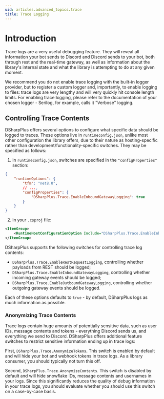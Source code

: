 ```yaml
---
uid: articles.advanced_topics.trace
title: Trace Logging
---
```


# Introduction

Trace logs are a very useful debugging feature. They will reveal all information your bot sends to Discord and Discord sends to your bot, both through rest and the real-time gateway, as well as information about the library's internal state and what the library is attempting to do at any given moment.

We recommend you do not enable trace logging with the built-in logger provider, but to register a custom logger and, importantly, to enable logging to files: trace logs are very lengthy and will very quickly hit console length limits. For enabling trace logging, please refer to the documentation of your chosen logger - Serilog, for example, calls it "Verbose" logging.

## Controlling Trace Contents

DSharpPlus offers several options to configure what specific data should be logged to traces. These options live in `runtimeconfig.json`, unlike most other configuration the library offers, due to their nature as hosting-specific rather than development/functionality-specific switches. They may be specified as follows:

1. In `runtimeconfig.json`, switches are specified in the `"configProperties"` section:

```json
{
    "runtimeOptions": {
        "tfm": "net8.0",
        // ...,
        "configProperties": {
            "DSharpPlus.Trace.EnableInboundGatewayLogging": true
        }
    }
}
```

2. In your `.csproj` file:

```xml
<ItemGroup>
    <RuntimeHostConfigurationOption Include="DSharpPlus.Trace.EnableInboundGatewayLogging" Value="true" />
</ItemGroup>
```

DSharpPlus supports the following switches for controlling trace log contents: 
- `DSharpPlus.Trace.EnableRestRequestLogging`, controlling whether payloads from REST should be logged;
- `DSharpPlus.Trace.EnableInboundGatewayLogging`, controlling whether incoming gateway events should be logged;
- `DSharpPlus.Trace.EnableOutboundGatewayLogging`, controlling whether outgoing gateway events should be logged.

Each of these options defaults to `true` - by default, DSharpPlus logs as much information as possible.

### Anonymizing Trace Contents

Trace logs contain huge amounts of potentially sensitive data, such as user IDs, message contents and tokens - everything Discord sends us, and everything we send to Discord. DSharpPlus offers additional feature switches to restrict sensitive information ending up in trace logs:

First, `DSharpPlus.Trace.AnonymizeTokens`. This switch is enabled by default and will hide your bot and webhook tokens in trace logs. As a library consumer, you should typically not turn this off.

Second, `DSharpPlus.Trace.AnonymizeContents`. This switch is disabled by default and will hide snowflake IDs, message contents and usernames in your logs. Since this significantly reduces the quality of debug information in your trace logs, you should evaluate whether you should use this switch on a case-by-case basis.

